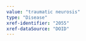 ```yaml
---
value: "traumatic neurosis"
type: "Disease"
xref-identifier: "2055"
xref-dataSource: "DOID"
---
```

